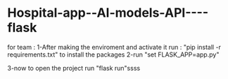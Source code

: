 # Hospital-app--AI-models-API----flask
for team :
1-After making the enviroment and activate it run :          "pip install -r requirements.txt"
to install the packages
2-run                                                          "set FLASK_APP=app.py"

3-now to open the project run                                  "flask run"ssss